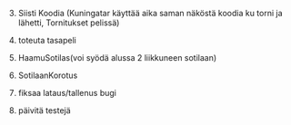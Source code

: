 3. Siisti Koodia (Kuningatar käyttää aika saman näköstä koodia ku torni ja lähetti, Tornitukset pelissä)

1. toteuta tasapeli
2. HaamuSotilas(voi syödä alussa 2 liikkuneen sotilaan)
3. SotilaanKorotus
4. fiksaa lataus/tallenus bugi
8. päivitä testejä

